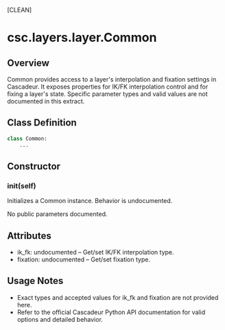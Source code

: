 [CLEAN]

# csc.layers.layer.Common

## Overview
Common provides access to a layer's interpolation and fixation settings in Cascadeur. It exposes properties for IK/FK interpolation control and for fixing a layer's state. Specific parameter types and valid values are not documented in this extract.

## Class Definition
```python
class Common:
    ...
```

## Constructor

### __init__(self)
Initializes a Common instance. Behavior is undocumented.

No public parameters documented.

## Attributes
- ik_fk: undocumented – Get/set IK/FK interpolation type.
- fixation: undocumented – Get/set fixation type.

## Usage Notes
- Exact types and accepted values for ik_fk and fixation are not provided here.
- Refer to the official Cascadeur Python API documentation for valid options and detailed behavior.

